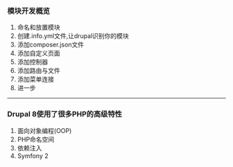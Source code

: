 ### 模块开发概览

1. 命名和放置模块
2. 创建.info.yml文件,让drupal识别你的模块
3. 添加composer.json文件
4. 添加自定义页面
5. 添加控制器
6. 添加路由与文件
7. 添加菜单连接
8. 进一步

---

### Drupal 8使用了很多PHP的高级特性

1. 面向对象编程\(OOP\)
2. PHP命名空间
3. 依赖注入
4. Symfony 2

### 



